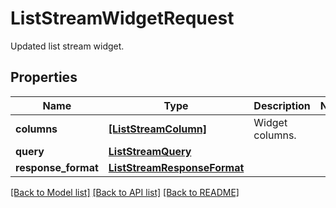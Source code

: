 # ListStreamWidgetRequest

Updated list stream widget.

## Properties
Name | Type | Description | Notes
------------ | ------------- | ------------- | -------------
**columns** | [**[ListStreamColumn]**](ListStreamColumn.md) | Widget columns. | 
**query** | [**ListStreamQuery**](ListStreamQuery.md) |  | 
**response_format** | [**ListStreamResponseFormat**](ListStreamResponseFormat.md) |  | 

[[Back to Model list]](README.md#documentation-for-models) [[Back to API list]](README.md#documentation-for-api-endpoints) [[Back to README]](README.md)


